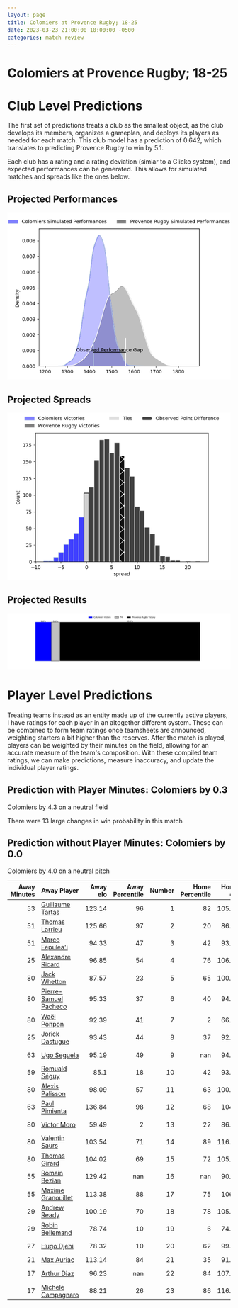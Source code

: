 ```yaml
---  
layout: page  
title: Colomiers at Provence Rugby; 18-25  
date: 2023-03-23 21:00:00 18:00:00 -0500  
categories: match review  
---
```

# Colomiers at Provence Rugby; 18-25

# Club Level Predictions


The first set of predictions treats a club as the smallest object, as the club develops its members, organizes a gameplan, and deploys its players as needed for each match. This club model has a prediction of 0.642, which translates to predicting Provence Rugby to win by 5.1.

Each club has a rating and a rating deviation (simiar to a Glicko system), and expected performances can be generated. This allows for simulated matches and spreads like the ones below.
## Projected Performances


![Projected Performances](plots/performances_2023-03-23-ProvenceRugby-Colomiers.png)
## Projected Spreads


![Projected Spreads](plots/spreads_2023-03-23-ProvenceRugby-Colomiers.png)
## Projected Results


![Projected Results](plots/resultbar_2023-03-23-ProvenceRugby-Colomiers.png)
# Player Level Predictions


Treating teams instead as an entity made up of the currently active players, I have ratings for each player in an altogether different system. These can be combined to form team ratings once teamsheets are announced, weighting starters a bit higher than the reserves. After the match is played, players can be weighted by their minutes on the field, allowing for an accurate measure of the team's composition. With these compiled team ratings, we can make predictions, measure inaccuracy, and update the individual player ratings.
## Prediction with Player Minutes: Colomiers by 0.3


Colomiers by 4.3 on a neutral field

There were 13 large changes in win probability in this match
## Prediction without Player Minutes: Colomiers by 0.0


Colomiers by 4.0 on a neutral pitch



|   Away Minutes | Away Player                                                               |   Away elo |   Away Percentile |   Number |   Home Percentile |   Home elo | Home Player                                                           |   Home Minutes |
|---------------:|:--------------------------------------------------------------------------|-----------:|------------------:|---------:|------------------:|-----------:|:----------------------------------------------------------------------|---------------:|
|             53 | [Guillaume Tartas](..//playerfiles//GuillaumeTartas_cleaned.md)           |     123.14 |                96 |        1 |                82 |     105.73 | [Julius Nostadt](..//playerfiles//JuliusNostadt_cleaned.md)           |             15 |
|             51 | [Thomas Larrieu](..//playerfiles//ThomasLarrieu_cleaned.md)               |     125.66 |                97 |        2 |                20 |      86.23 | [Loïck Jammes](..//playerfiles//LoïckJammes_cleaned.md)               |             59 |
|             51 | [Marco Fepulea'i](..//playerfiles//MarcoFepulea'i_cleaned.md)             |      94.33 |                47 |        3 |                42 |      93.11 | [Luke Tagi](..//playerfiles//LukeTagi_cleaned.md)                     |             80 |
|             25 | [Alexandre Ricard](..//playerfiles//AlexandreRicard_cleaned.md)           |      96.85 |                54 |        4 |                76 |     106.22 | [Clément Chartier](..//playerfiles//ClémentChartier_cleaned.md)       |             41 |
|             80 | [Jack Whetton](..//playerfiles//JackWhetton_cleaned.md)                   |      87.57 |                23 |        5 |                65 |     100.81 | [Alexandre Flanquart](..//playerfiles//AlexandreFlanquart_cleaned.md) |             80 |
|             80 | [Pierre-Samuel Pacheco](..//playerfiles//Pierre-SamuelPacheco_cleaned.md) |      95.33 |                37 |        6 |                40 |      94.23 | [Carl Axtens](..//playerfiles//CarlAxtens_cleaned.md)                 |             80 |
|             80 | [Waël Ponpon](..//playerfiles//WaëlPonpon_cleaned.md)                     |      92.39 |                41 |        7 |                 2 |      66.13 | [Nicolas Mousties](..//playerfiles//NicolasMousties_cleaned.md)       |             51 |
|             25 | [Jorick Dastugue](..//playerfiles//JorickDastugue_cleaned.md)             |      93.43 |                44 |        8 |                37 |      92.39 | [Teimana Harrison](..//playerfiles//TeimanaHarrison_cleaned.md)       |             39 |
|             63 | [Ugo Seguela](..//playerfiles//UgoSeguela_cleaned.md)                     |      95.19 |                49 |        9 |               nan |      94.11 | [Jeremie Martin](..//playerfiles//JeremieMartin_cleaned.md)           |             51 |
|             59 | [Romuald Séguy](..//playerfiles//RomualdSéguy_cleaned.md)                 |      85.1  |                18 |       10 |                42 |      93.15 | [Jonny McPhillips](..//playerfiles//JonnyMcPhillips_cleaned.md)       |             80 |
|             80 | [Alexis Palisson](..//playerfiles//AlexisPalisson_cleaned.md)             |      98.09 |                57 |       11 |                63 |     100.85 | [Adrien Lapègue](..//playerfiles//AdrienLapègue_cleaned.md)           |             80 |
|             63 | [Paul Pimienta](..//playerfiles//PaulPimienta_cleaned.md)                 |     136.84 |                98 |       12 |                68 |     104.8  | [Dorian Lavernhe](..//playerfiles//DorianLavernhe_cleaned.md)         |             80 |
|             80 | [Victor Moro](..//playerfiles//VictorMoro_cleaned.md)                     |      59.49 |                 2 |       13 |                22 |      86.53 | [Louis Marrou](..//playerfiles//LouisMarrou_cleaned.md)               |             80 |
|             80 | [Valentin Saurs](..//playerfiles//ValentinSaurs_cleaned.md)               |     103.54 |                71 |       14 |                89 |     116.95 | [Kevin Bly](..//playerfiles//KevinBly_cleaned.md)                     |             59 |
|             80 | [Thomas Girard](..//playerfiles//ThomasGirard_cleaned.md)                 |     104.02 |                69 |       15 |                72 |     105.23 | [Florent Massip](..//playerfiles//FlorentMassip_cleaned.md)           |             80 |
|             55 | [Romain Bezian](..//playerfiles//RomainBezian_cleaned.md)                 |     129.42 |               nan |       16 |               nan |      90.77 | [Nicolas Toth](..//playerfiles//NicolasToth_cleaned.md)               |             36 |
|             55 | [Maxime Granouillet](..//playerfiles//MaximeGranouillet_cleaned.md)       |     113.38 |                88 |       17 |                75 |     106.1  | [Guillaume Piazzoli](..//playerfiles//GuillaumePiazzoli_cleaned.md)   |             41 |
|             29 | [Andrew Ready](..//playerfiles//AndrewReady_cleaned.md)                   |     100.19 |                70 |       18 |                78 |     105.38 | [Jérôme Dufour](..//playerfiles//JérômeDufour_cleaned.md)             |             39 |
|             29 | [Robin Bellemand](..//playerfiles//RobinBellemand_cleaned.md)             |      78.74 |                10 |       19 |                 6 |      74.81 | [David Lolohea](..//playerfiles//DavidLolohea_cleaned.md)             |             29 |
|             27 | [Hugo Djehi](..//playerfiles//HugoDjehi_cleaned.md)                       |      78.32 |                10 |       20 |                62 |      99.46 | [Jessy Jegerlhener](..//playerfiles//JessyJegerlhener_cleaned.md)     |             29 |
|             21 | [Max Auriac](..//playerfiles//MaxAuriac_cleaned.md)                       |     113.14 |                84 |       21 |                35 |      91.11 | [Simon Tarel](..//playerfiles//SimonTarel_cleaned.md)                 |             29 |
|             17 | [Arthur Diaz](..//playerfiles//ArthurDiaz_cleaned.md)                     |      96.23 |               nan |       22 |                84 |     107.91 | [Leonel Oviedo](..//playerfiles//LeonelOviedo_cleaned.md)             |             21 |
|             17 | [Michele Campagnaro](..//playerfiles//MicheleCampagnaro_cleaned.md)       |      88.21 |                26 |       23 |                86 |     116.65 | [Adrian Sanday](..//playerfiles//AdrianSanday_cleaned.md)             |             21 |

